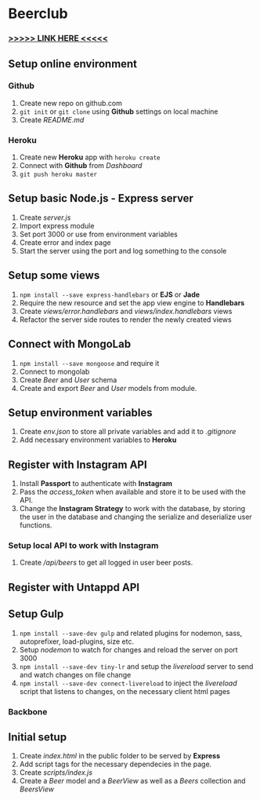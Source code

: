 # Beerclub

### [>>>>> LINK HERE <<<<<](https://quiet-fortress-1367.herokuapp.com/)

## Setup online environment

### Github

1. Create new repo on github.com
2. `git init` or `git clone` using __Github__ settings on local machine
3. Create *README.md*

### Heroku

1. Create new __Heroku__ app with `heroku create`
2. Connect with __Github__ from *Dashboard*
3. `git push heroku master`

## Setup basic Node.js - Express server

1. Create *server.js*
2. Import express module
3. Set port 3000 or use from environment variables
4. Create error and index page
5. Start the server using the port and log something to the console

## Setup some views

1. `npm install --save express-handlebars` or __EJS__ or __Jade__
2. Require the new resource and set the app view engine to __Handlebars__ 
3. Create *views/error.handlebars* and *views/index.handlebars* views
4. Refactor the server side routes to render the newly created views

## Connect with MongoLab

1. `npm install --save mongoose` and require it
2. Connect to mongolab
3. Create *Beer* and *User* schema
4. Create and export *Beer* and *User* models from module.

## Setup environment variables

1. Create *env.json* to store all private variables and add it to *.gitignore*
2. Add necessary environment variables to __Heroku__

## Register with Instagram API

1. Install **Passport** to authenticate with **Instagram**
2. Pass the *access_token* when available and store it to be used with the API.
3. Change the **Instagram Strategy** to work with the database, by storing the user in the database and changing the serialize and deserialize user functions.

### Setup local API to work with Instagram

1. Create */api/beers* to get all logged in user beer posts.

## Register with Untappd API

## Setup Gulp

1. `npm install --save-dev gulp` and related plugins for nodemon, sass, autoprefixer, load-plugins, size etc.
2. Setup *nodemon* to watch for changes and reload the server on port 3000
3. `npm install --save-dev tiny-lr` and setup the *livereload* server to send and watch changes on file change
4. `npm install --save-dev connect-livereload` to inject the *livereload* script that listens to changes, on the necessary client html pages

### Backbone

## Initial setup

1. Create *index.html* in the public folder to be served by **Express**
2. Add script tags for the necessary dependecies in the page.
3. Create *scripts/index.js*
4. Create a *Beer* model and a *BeerView* as well as a *Beers* collection and *BeersView*





